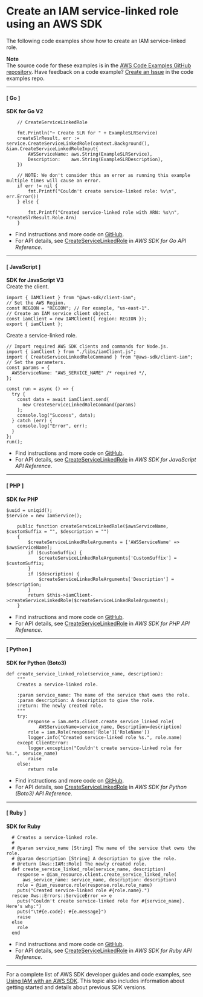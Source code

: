 # Create an IAM service\-linked role using an AWS SDK<a name="example_iam_CreateServiceLinkedRole_section"></a>

The following code examples show how to create an IAM service\-linked role\.

**Note**  
The source code for these examples is in the [AWS Code Examples GitHub repository](https://github.com/awsdocs/aws-doc-sdk-examples)\. Have feedback on a code example? [Create an Issue](https://github.com/awsdocs/aws-doc-sdk-examples/issues/new/choose) in the code examples repo\. 

------
#### [ Go ]

**SDK for Go V2**  
  

```
	// CreateServiceLinkedRole

	fmt.Println("➡️ Create SLR for " + ExampleSLRService)
	createSlrResult, err := service.CreateServiceLinkedRole(context.Background(), &iam.CreateServiceLinkedRoleInput{
		AWSServiceName: aws.String(ExampleSLRService),
		Description:    aws.String(ExampleSLRDescription),
	})

	// NOTE: We don't consider this an error as running this example multiple times will cause an error.
	if err != nil {
		fmt.Printf("Couldn't create service-linked role: %v\n", err.Error())
	} else {

		fmt.Printf("Created service-linked role with ARN: %s\n", *createSlrResult.Role.Arn)
	}
```
+  Find instructions and more code on [GitHub](https://github.com/awsdocs/aws-doc-sdk-examples/tree/main/gov2/iam#code-examples)\. 
+  For API details, see [CreateServiceLinkedRole](https://pkg.go.dev/github.com/aws/aws-sdk-go-v2/service/iam#Client.CreateServiceLinkedRole) in *AWS SDK for Go API Reference*\. 

------
#### [ JavaScript ]

**SDK for JavaScript V3**  
Create the client\.  

```
import { IAMClient } from "@aws-sdk/client-iam";
// Set the AWS Region.
const REGION = "REGION"; // For example, "us-east-1".
// Create an IAM service client object.
const iamClient = new IAMClient({ region: REGION });
export { iamClient };
```
Create a service\-linked role\.  

```
// Import required AWS SDK clients and commands for Node.js.
import { iamClient } from "./libs/iamClient.js";
import { CreateServiceLinkedRoleCommand } from "@aws-sdk/client-iam";
// Set the parameters.
const params = {
  AWSServiceName: "AWS_SERVICE_NAME" /* required */,
};

const run = async () => {
  try {
    const data = await iamClient.send(
      new CreateServiceLinkedRoleCommand(params)
    );
    console.log("Success", data);
  } catch (err) {
    console.log("Error", err);
  }
};
run();
```
+  Find instructions and more code on [GitHub](https://github.com/awsdocs/aws-doc-sdk-examples/tree/main/javascriptv3/example_code/iam#code-examples)\. 
+  For API details, see [CreateServiceLinkedRole](https://docs.aws.amazon.com/AWSJavaScriptSDK/v3/latest/clients/client-iam/classes/createservicelinkedrolecommand.html) in *AWS SDK for JavaScript API Reference*\. 

------
#### [ PHP ]

**SDK for PHP**  
  

```
$uuid = uniqid();
$service = new IamService();

    public function createServiceLinkedRole($awsServiceName, $customSuffix = "", $description = "")
    {
        $createServiceLinkedRoleArguments = ['AWSServiceName' => $awsServiceName];
        if ($customSuffix) {
            $createServiceLinkedRoleArguments['CustomSuffix'] = $customSuffix;
        }
        if ($description) {
            $createServiceLinkedRoleArguments['Description'] = $description;
        }
        return $this->iamClient->createServiceLinkedRole($createServiceLinkedRoleArguments);
    }
```
+  Find instructions and more code on [GitHub](https://github.com/awsdocs/aws-doc-sdk-examples/tree/main/php/example_code/iam/iam_basics#code-examples)\. 
+  For API details, see [CreateServiceLinkedRole](https://docs.aws.amazon.com/goto/SdkForPHPV3/iam-2010-05-08/CreateServiceLinkedRole) in *AWS SDK for PHP API Reference*\. 

------
#### [ Python ]

**SDK for Python \(Boto3\)**  
  

```
def create_service_linked_role(service_name, description):
    """
    Creates a service-linked role.

    :param service_name: The name of the service that owns the role.
    :param description: A description to give the role.
    :return: The newly created role.
    """
    try:
        response = iam.meta.client.create_service_linked_role(
            AWSServiceName=service_name, Description=description)
        role = iam.Role(response['Role']['RoleName'])
        logger.info("Created service-linked role %s.", role.name)
    except ClientError:
        logger.exception("Couldn't create service-linked role for %s.", service_name)
        raise
    else:
        return role
```
+  Find instructions and more code on [GitHub](https://github.com/awsdocs/aws-doc-sdk-examples/tree/main/python/example_code/iam/iam_basics#code-examples)\. 
+  For API details, see [CreateServiceLinkedRole](https://docs.aws.amazon.com/goto/boto3/iam-2010-05-08/CreateServiceLinkedRole) in *AWS SDK for Python \(Boto3\) API Reference*\. 

------
#### [ Ruby ]

**SDK for Ruby**  
  

```
  # Creates a service-linked role.
  #
  # @param service_name [String] The name of the service that owns the role.
  # @param description [String] A description to give the role.
  # @return [Aws::IAM::Role] The newly created role.
  def create_service_linked_role(service_name, description)
    response = @iam_resource.client.create_service_linked_role(
      aws_service_name: service_name, description: description)
    role = @iam_resource.role(response.role.role_name)
    puts("Created service-linked role #{role.name}.")
  rescue Aws::Errors::ServiceError => e
    puts("Couldn't create service-linked role for #{service_name}. Here's why:")
    puts("\t#{e.code}: #{e.message}")
    raise
  else
    role
  end
```
+  Find instructions and more code on [GitHub](https://github.com/awsdocs/aws-doc-sdk-examples/tree/main/ruby/example_code/iam#code-examples)\. 
+  For API details, see [CreateServiceLinkedRole](https://docs.aws.amazon.com/goto/SdkForRubyV3/iam-2010-05-08/CreateServiceLinkedRole) in *AWS SDK for Ruby API Reference*\. 

------

For a complete list of AWS SDK developer guides and code examples, see [Using IAM with an AWS SDK](sdk-general-information-section.md)\. This topic also includes information about getting started and details about previous SDK versions\.